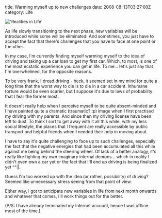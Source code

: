 title: Warming myself up to new challenges
date: 2008-08-13T03:27:00Z
category: Life

!['Realities in Life'](http://img.photobucket.com/albums/v95/seh_hui/livejournal/carloanreality.png)

As life slowly transitioning to the next phase, new variables will be introduced while some will be eliminated. And sometimes, you just have to accept the fact that there's challenges that you have to face at one point or the other.

In my case, I'm currently finding myself warming myself to the idea of driving and taking up a car loan to get my first car. Which, to most, is one of the most ecstatic experience you can get in life. To me… let's just say that I'm overwhelmed, for the opposite reasons.

To be very frank, I dread driving - heck, it seemed set in my mind for quite a long time that the worst way to die is to die in a car accident. Inhumane torture would be even scarier, but I suppose it's due to laws of probability that I fear the former most.

It doesn't really help when I perceive myself to be quite absent-minded and I have painted quite a dramatic (traumatic? :p) image when I first practised my driving with my parents. And since then my driving license have been left to dust. To think I sort to get away with it all this while, with my less social lifestyle, the places that I frequent are really accessible by public transport and helpful friends when I needed their help in moving about.

I have to say it's quite challenging to face up to such challenges, especially the fact that the negative energies that had been accumulated all this while against me being behind the steering wheel. Of lack of a better analogy, it's really like fighting my own imaginary internal demons… which in reality I didn't even own a car yet or the fact that I'll end up driving is being finalized yet ^^||.

Guess I'm too worked up with the idea (or rather, possibility) of driving? Seemed like unnecessary stress seeing from that point of view.

Either way, I got to anticipate new variables in life from next month onwards and whatever that comes, I'll work things out for the better.

(P/S: I have already terminated my Internet account, hence I was offline most of the time.)
